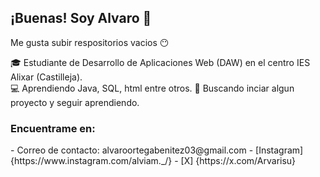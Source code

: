 ## ¡Buenas! Soy Alvaro 👋

Me gusta subir respositorios vacios 😶

🎓 Estudiante de Desarrollo de Aplicaciones Web (DAW) en el centro IES Alixar (Castilleja). <br>
💻 Aprendiendo Java, SQL, html entre otros.
🚀 Buscando inciar algun proyecto y seguir aprendiendo.

<h3>Encuentrame en: </h3>
- Correo de contacto: alvaroortegabenitez03@gmail.com
- [Instagram] {https://www.instagram.com/alviam._/}
- [X] {https://x.com/Arvarisu}






